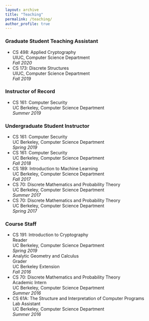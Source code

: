 ```yaml
---
layout: archive
title: "Teaching"
permalink: /teaching/
author_profile: true
---
```


### Graduate Student Teaching Assistant  

- CS 498: Applied Cryptography  
UIUC, Computer Science Department  
_Fall 2020_
- CS 173: Discrete Structures  
UIUC, Computer Science Department  
_Fall 2019_

### Instructor of Record  

- CS 161: Computer Security  
UC Berkeley, Computer Science Department  
_Summer 2019_

### Undergraduate Student Instructor  

- CS 161: Computer Security  
UC Berkeley, Computer Science Department  
_Spring 2019_
- CS 161: Computer Security  
UC Berkeley, Computer Science Department  
_Fall 2018_
- CS 189: Introduction to Machine Learning  
UC Berkeley, Computer Science Department  
_Fall 2017_
- CS 70: Discrete Mathematics and Probability Theory  
UC Berkeley, Computer Science Department  
_Summer 2017_
- CS 70: Discrete Mathematics and Probability Theory  
UC Berkeley, Computer Science Department  
_Spring 2017_

### Course Staff  

- CS 191: Introduction to Cryptography  
Reader   
UC Berkeley, Computer Science Department  
_Spring 2019_
- Analytic Geometry and Calculus  
Grader  
UC Berkeley Extension  
_Fall 2016_
- CS 70: Discrete Mathematics and Probability Theory  
Academic Intern  
UC Berkeley, Computer Science Department  
_Summer 2016_
- CS 61A: The Structure and Interpretation of Computer Programs  
Lab Assistant  
UC Berkeley, Computer Science Department  
_Summer 2016_
